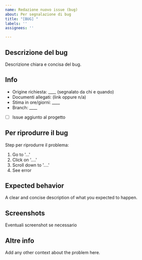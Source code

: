 ```yaml
---
name: Redazione nuovo issue (bug)
about: Per segnalazione di bug
title: "[BUG] "
labels: ''
assignees: ''

---
```


## Descrizione del bug
Descrizione chiara e concisa del bug.

## Info
- Origine richiesta: ____ (segnalato da chi e quando)
- Documenti allegati: (link oppure n/a)
- Stima in ore/giorni:  ____
- Branch: ____  
- [ ] Issue aggiunto al progetto

## Per riprodurre il bug
Step per riprodurre il problema:
1. Go to '...'
2. Click on '....'
3. Scroll down to '....'
4. See error

## Expected behavior
A clear and concise description of what you expected to happen.

## Screenshots
Eventuali screenshot se necessario

## Altre info
Add any other context about the problem here.
